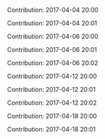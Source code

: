 Contribution: 2017-04-04 20:00

Contribution: 2017-04-04 20:01

Contribution: 2017-04-06 20:00

Contribution: 2017-04-06 20:01

Contribution: 2017-04-06 20:02

Contribution: 2017-04-12 20:00

Contribution: 2017-04-12 20:01

Contribution: 2017-04-12 20:02

Contribution: 2017-04-18 20:00

Contribution: 2017-04-18 20:01


